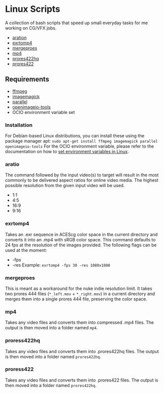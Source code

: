 # Linux Scripts
A collection of bash scripts that speed up small everyday tasks for me working on CG/VFX jobs.

- [aration](#aratio)
- [exrtomp4](#exrtomp4)
- [mergeproes](#mergeprores)
- [mp4](#mp4)
- [prores422hq](#prores422hq)
- [prores422](#prores422)

## Requirements
- [ffmpeg](https://www.ffmpeg.org/)
- [imagemagick](https://imagemagick.org/index.php)
- [parallel](https://www.gnu.org/software/parallel/)
- [openimageio-tools](https://github.com/OpenImageIO/oiio)
- OCIO environment variable set

### Installation
For Debian-based Linux distributions, you can install these using the package manager apt:
`sudo apt-get install ffmpeg imagemagick parallel openimageio-tools`
For the OCIO environment variable, please refer to the documentation on how to [set environment variables in Linux](https://www.serverlab.ca/tutorials/linux/administration-linux/how-to-set-environment-variables-in-linux/).

### aratio
The command followed by the input video(s) to target will result in the most commonly to be delivered aspect ratios for online video media. The highest possible resolution from the given input video will be used.
- 1:1
- 4:5
- 16:9
- 9:16

### exrtomp4
Takes an .exr sequence in ACEScg color space in the current directory and converts it into an .mp4 with sRGB color space. This command defaults to 24 fps at the resolution of the images provided. The following flags can be used at the moment: 
- -fps 
- -res
Example:
`exrtomp4 -fps 30 -res 1080x1080`

### mergeproes
This is meant as a workaround for the nuke indie resolution limit. It takes two prores 444 files (`*_left.mov` + `*_right.mov`) in a current directory and merges them into a single prores 444 file, preserving the color space. 

### mp4
Takes any video files and converts them into compressed .mp4 files. The output is then moved into a folder named `mp4`.

### proress422hq
Takes any video files and converts them into .prores422hq files. The output is then moved into a folder named `prores422hq`.

### proress422
Takes any video files and converts them into .prores422 files. The output is then moved into a folder named `prores422hq`.

